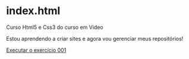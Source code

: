 # index.html
 Curso Html5 e Css3 do curso em Video


Estou aprendendo a criar sites e agora vou gerenciar meus repositórios!


<a href="https://uendelmirandadev.github.io/html-css/exercicios/ex001/index.html"> Executar o exercício 001 </a>